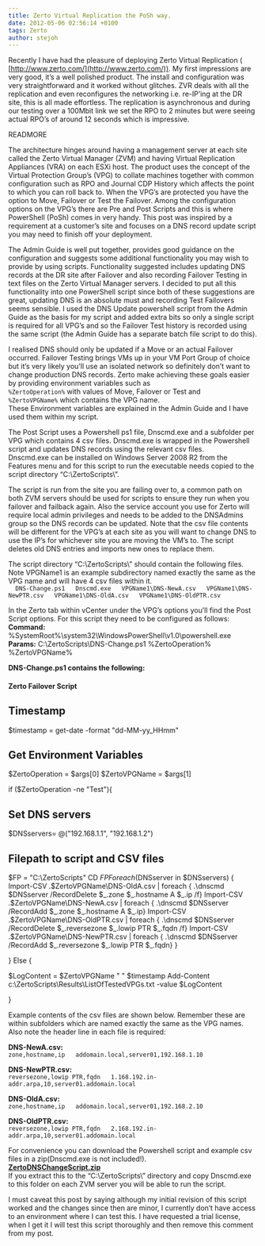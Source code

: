 ```yaml
---
title: Zerto Virtual Replication the PoSh way.
date: 2012-05-06 02:56:14 +0100
tags: Zerto
author: stejoh
---
```


Recently I have had the pleasure of deploying Zerto Virtual Replication ( [http://www.zerto.com/](http://www.zerto.com/)). My first impressions are very good, it’s a well polished product. The install and configuration was very straightforward and it worked without glitches. ZVR deals with all the replication and even reconfigures the networking i.e. re-IP’ing at the DR site, this is all made effortless. The replication is asynchronous and during our testing over a 100Mbit link we set the RPO to 2 minutes but were seeing actual RPO’s of around 12 seconds which is impressive.

READMORE

The architecture hinges around having a management server at each site called the Zerto Virtual Manager (ZVM) and having Virtual Replication Appliances (VRA) on each ESXi host. The product uses the concept of the Virtual Protection Group’s (VPG) to collate machines together with common configuration such as RPO and Journal CDP History which affects the point to which you can roll back to. When the VPG’s are protected you have the option to Move, Failover or Test the Failover. Among the configuration options on the VPG’s there are Pre and Post Scripts and this is where PowerShell (PoSh) comes in very handy. This post was inspired by a requirement at a customer’s site and focuses on a DNS record update script you may need to finish off your deployment.

The Admin Guide is well put together, provides good guidance on the configuration and suggests some additional functionality you may wish to provide by using scripts. Functionality suggested includes updating DNS records at the DR site after Failover and also recording Failover Testing in text files on the Zerto Virtual Manager servers. I decided to put all this functionality into one PowerShell script since both of these suggestions are great, updating DNS is an absolute must and recording Test Failovers seems sensible. I used the DNS Update powershell script from the Admin Guide as the basis for my script and added extra bits so only a single script is required for all VPG’s and so the Failover Test history is recorded using the same script (the Admin Guide has a separate batch file script to do this).

I realised DNS should only be updated if a Move or an actual Failover occurred. Failover Testing brings VMs up in your VM Port Group of choice but it’s very likely you’ll use an isolated network so definitely don’t want to change production DNS records. Zerto make achieving these goals easier by providing environment variables such as  
`%ZertoOperation%` with values of Move, Failover or Test and  
`%ZertoVPGName%` which contains the VPG name.  
These Environment variables are explained in the Admin Guide and I have used them within my script.

The Post Script uses a Powershell ps1 file, Dnscmd.exe and a subfolder per VPG which contains 4 csv files. Dnscmd.exe is wrapped in the Powershell script and updates DNS records using the relevant csv files.  
Dnscmd.exe can be installed on Windows Server 2008 R2 from the Features menu and for this script to run the executable needs copied to the script directory “C:\ZertoScripts\”.

The script is run from the site you are failing over to, a common path on both ZVM servers should be used for scripts to ensure they run when you failover and failback again. Also the service account you use for Zerto will require local admin privileges and needs to be added to the DNSAdmins group so the DNS records can be updated. Note that the csv file contents will be different for the VPG’s at each site as you will want to change DNS to use the IP’s for whichever site you are moving the VM’s to. The script deletes old DNS entries and imports new ones to replace them.

The script directory “C:\ZertoScripts\” should contain the following files. Note VPGName1 is an example subdirectory named exactly the same as the VPG name and will have 4 csv files within it.  
`  
DNS-Change.ps1  
Dnscmd.exe  
VPGName1\DNS-NewA.csv  
VPGName1\DNS-NewPTR.csv  
VPGName1\DNS-OldA.csv  
VPGName1\DNS-OldPTR.csv  
`

In the Zerto tab within vCenter under the VPG’s options you’ll find the Post Script options. For this script they need to be configured as follows:  
**Command:** %SystemRoot%\system32\WindowsPowerShell\v1.0\powershell.exe  
**Params:** C:\ZertoScripts\DNS-Change.ps1 %ZertoOperation% %ZertoVPGName%

**DNS-Change.ps1 contains the following:**

#### Zerto Failover Script
 
 ## Timestamp
 $timestamp = get-date -format "dd-MM-yy\_HHmm"
 
 ## Get Environment Variables
 $ZertoOperation = $args[0]
 $ZertoVPGName = $args[1]
 
 if ($ZertoOperation -ne "Test"){
 
 ## Set DNS servers
 $DNSservers= @("192.168.1.1", "192.168.1.2")
 
 ## Filepath to script and CSV files
 $FP = "C:\ZertoScripts\"
 CD $FP
 Foreach($DNSserver in $DNSservers)
 {
 Import-CSV .\$ZertoVPGName\DNS-OldA.csv | foreach {
 .\dnscmd $DNSserver /RecordDelete $\_.zone $\_.hostname A $\_.ip /f}
 Import-CSV .\$ZertoVPGName\DNS-NewA.csv | foreach {
 .\dnscmd $DNSserver /RecordAdd $\_.zone $\_.hostname A $\_.ip}
 Import-CSV .\$ZertoVPGName\DNS-OldPTR.csv | foreach {
 .\dnscmd $DNSserver /RecordDelete $\_.reversezone $\_.lowip PTR $\_.fqdn /f}
 Import-CSV .\$ZertoVPGName\DNS-NewPTR.csv | foreach {
 .\dnscmd $DNSserver /RecordAdd $\_.reversezone $\_.lowip PTR $\_.fqdn}
 }
 
 }
 Else {
 
 $LogContent = $ZertoVPGName " " $timestamp
 Add-Content c:\ZertoScripts\Results\ListOfTestedVPGs.txt -value $LogContent
 
 }

Example contents of the csv files are shown below. Remember these are within subfolders which are named exactly the same as the VPG names. Also note the header line in each file is required:

**DNS-NewA.csv:**  
`zone,hostname,ip  
addomain.local,server01,192.168.1.10`

**DNS-NewPTR.csv:**  
`reversezone,lowip PTR,fqdn  
1.168.192.in-addr.arpa,10,server01.addomain.local`

**DNS-OldA.csv:**  
`zone,hostname,ip  
addomain.local,server01,192.168.2.10`

**DNS-OldPTR.csv:**  
`reversezone,lowip PTR,fqdn  
2.168.192.in-addr.arpa,10,server01.addomain.local`

For convenience you can download the Powershell script and example csv files in a zip(Dnscmd.exe is not included!).  
[**ZertoDNSChangeScript.zip**](http://www.neogeek.net/wp-content/uploads/2012/05/ZertoDNSChangeScript.zip)  
If you extract this to the “C:\ZertoScripts\” directory and copy Dnscmd.exe to this folder on each ZVM server you will be able to run the script.

I must caveat this post by saying although my initial revision of this script worked and the changes since then are minor, I currently don’t have access to an environment where I can test this. I have requested a trial license, when I get it I will test this script thoroughly and then remove this comment from my post.
